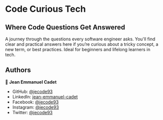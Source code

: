 # Code Curious Tech

## Where Code Questions Get Answered
A journey through the questions every software engineer asks. You'll find clear and practical answers here if you’re curious about a tricky concept, a new term, or best practices. Ideal for beginners and lifelong learners in tech.

## Authors

👤 **Jean Emmanuel Cadet**
- GitHub: [@jecode93](https://github.com/jecode93)
- LinkedIn: [jean-emmanuel-cadet](https://www.linkedin.com/in/jean-emmanuel-cadet/)
- Facebook: [@jecode93](https://www.facebook.com/jecode93)
- Instagram: [@jecode93](https://instagram.com/jecode93)
- Twitter: [@jecode93](https://twitter.com/jecode93)
